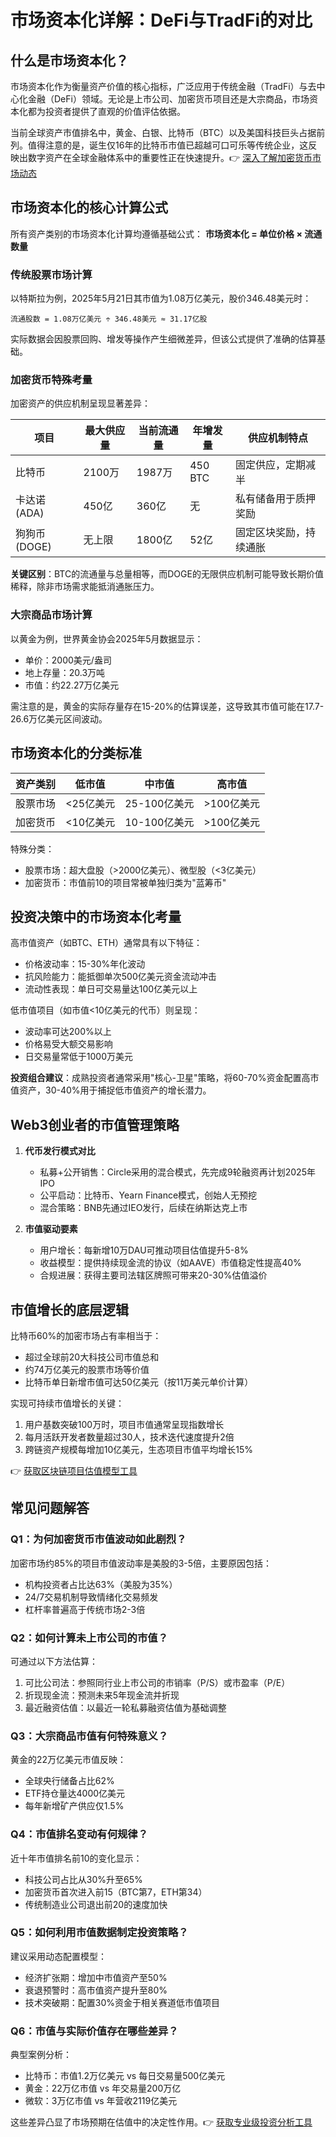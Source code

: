 # 市场资本化详解：DeFi与TradFi的对比

## 什么是市场资本化？
市场资本化作为衡量资产价值的核心指标，广泛应用于传统金融（TradFi）与去中心化金融（DeFi）领域。无论是上市公司、加密货币项目还是大宗商品，市场资本化都为投资者提供了直观的价值评估依据。

当前全球资产市值排名中，黄金、白银、比特币（BTC）以及美国科技巨头占据前列。值得注意的是，诞生仅16年的比特币市值已超越可口可乐等传统企业，这反映出数字资产在全球金融体系中的重要性正在快速提升。👉 [深入了解加密货币市场动态](https://bit.ly/okx_welcome)

## 市场资本化的核心计算公式
所有资产类别的市场资本化计算均遵循基础公式：
**市场资本化 = 单位价格 × 流通数量**

### 传统股票市场计算
以特斯拉为例，2025年5月21日其市值为1.08万亿美元，股价346.48美元时：
```
流通股数 = 1.08万亿美元 ÷ 346.48美元 ≈ 31.17亿股
```
实际数据会因股票回购、增发等操作产生细微差异，但该公式提供了准确的估算基础。

### 加密货币特殊考量
加密资产的供应机制呈现显著差异：

| 项目        | 最大供应量 | 当前流通量 | 年增发量   | 供应机制特点             |
|-----------|--------|--------|--------|----------------------|
| 比特币      | 2100万   | 1987万   | 450 BTC | 固定供应，定期减半         |
| 卡达诺(ADA) | 450亿    | 360亿    | 无      | 私有储备用于质押奖励       |
| 狗狗币(DOGE)| 无上限    | 1800亿   | 52亿    | 固定区块奖励，持续通胀     |

**关键区别**：BTC的流通量与总量相等，而DOGE的无限供应机制可能导致长期价值稀释，除非市场需求能抵消通胀压力。

### 大宗商品市场计算
以黄金为例，世界黄金协会2025年5月数据显示：
- 单价：2000美元/盎司
- 地上存量：20.3万吨
- 市值：约22.27万亿美元

需注意的是，黄金的实际存量存在15-20%的估算误差，这导致其市值可能在17.7-26.6万亿美元区间波动。

## 市场资本化的分类标准
| 资产类别   | 低市值       | 中市值         | 高市值         |
|--------|------------|------------|------------|
| 股票市场   | <25亿美元   | 25-100亿美元 | >100亿美元   |
| 加密货币   | <10亿美元   | 10-100亿美元 | >100亿美元   |

特殊分类：
- 股票市场：超大盘股（>2000亿美元）、微型股（<3亿美元）
- 加密货币：市值前10的项目常被单独归类为"蓝筹币"

## 投资决策中的市场资本化考量
高市值资产（如BTC、ETH）通常具有以下特征：
- 价格波动率：15-30%年化波动
- 抗风险能力：能抵御单次500亿美元资金流动冲击
- 流动性表现：单日可交易量达100亿美元以上

低市值项目（如市值<10亿美元的代币）则呈现：
- 波动率可达200%以上
- 价格易受大额交易影响
- 日交易量常低于1000万美元

**投资组合建议**：成熟投资者通常采用"核心-卫星"策略，将60-70%资金配置高市值资产，30-40%用于捕捉低市值资产的增长潜力。

## Web3创业者的市值管理策略
1. **代币发行模式对比**
   - 私募+公开销售：Circle采用的混合模式，先完成9轮融资再计划2025年IPO
   - 公平启动：比特币、Yearn Finance模式，创始人无预挖
   - 混合策略：BNB先通过IEO发行，后续在纳斯达克上市

2. **市值驱动要素**
   - 用户增长：每新增10万DAU可推动项目估值提升5-8%
   - 收益模型：提供持续现金流的协议（如AAVE）市值稳定性提高40%
   - 合规进展：获得主要司法辖区牌照可带来20-30%估值溢价

## 市值增长的底层逻辑
比特币60%的加密市场占有率相当于：
- 超过全球前20大科技公司市值总和
- 约74万亿美元的股票市场等价值
- 比特币单日新增市值可达50亿美元（按11万美元单价计算）

实现可持续市值增长的关键：
1. 用户基数突破100万时，项目市值通常呈现指数增长
2. 每月活跃开发者数量超过30人，技术迭代速度提升2倍
3. 跨链资产规模每增加10亿美元，生态项目市值平均增长15%

👉 [获取区块链项目估值模型工具](https://bit.ly/okx_welcome)

## 常见问题解答
### Q1：为何加密货币市值波动如此剧烈？
加密市场约85%的项目市值波动率是美股的3-5倍，主要原因包括：
- 机构投资者占比达63%（美股为35%）
- 24/7交易机制导致情绪化交易频发
- 杠杆率普遍高于传统市场2-3倍

### Q2：如何计算未上市公司的市值？
可通过以下方法估算：
1. 可比公司法：参照同行业上市公司的市销率（P/S）或市盈率（P/E）
2. 折现现金流：预测未来5年现金流并折现
3. 最近融资估值：以最近一轮私募融资估值为基础调整

### Q3：大宗商品市值有何特殊意义？
黄金的22万亿美元市值反映：
- 全球央行储备占比62%
- ETF持仓量达4000亿美元
- 每年新增矿产供应仅1.5%

### Q4：市值排名变动有何规律？
近十年市值排名前10的变化显示：
- 科技公司占比从30%升至65%
- 加密货币首次进入前15（BTC第7，ETH第34）
- 传统制造业公司退出前20的速度加快

### Q5：如何利用市值数据制定投资策略？
建议采用动态配置模型：
- 经济扩张期：增加中市值资产至50%
- 衰退预警时：高市值资产提升至80%
- 技术突破期：配置30%资金于相关赛道低市值项目

### Q6：市值与实际价值存在哪些差异？
典型案例分析：
- 比特币：市值1.2万亿美元 vs 每日交易量500亿美元
- 黄金：22万亿市值 vs 年交易量200万亿
- 微软：3万亿市值 vs 年营收2119亿美元

这些差异凸显了市场预期在估值中的决定性作用。👉 [获取专业级投资分析工具](https://bit.ly/okx_welcome)